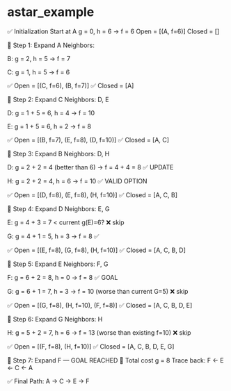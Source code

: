 # astar_example
✅ Initialization
Start at A
g = 0, h = 6 → f = 6
Open = [(A, f=6)]
Closed = []

🔹 Step 1: Expand A
Neighbors:

B: g = 2, h = 5 → f = 7

C: g = 1, h = 5 → f = 6

✅ Open = [(C, f=6), (B, f=7)]
✅ Closed = [A]

🔹 Step 2: Expand C
Neighbors: D, E

D: g = 1 + 5 = 6, h = 4 → f = 10

E: g = 1 + 5 = 6, h = 2 → f = 8

✅ Open = [(B, f=7), (E, f=8), (D, f=10)]
✅ Closed = [A, C]

🔹 Step 3: Expand B
Neighbors: D, H

D: g = 2 + 2 = 4 (better than 6) → f = 4 + 4 = 8 ✅ UPDATE

H: g = 2 + 2 = 4, h = 6 → f = 10 ✅ VALID OPTION

✅ Open = [(D, f=8), (E, f=8), (H, f=10)]
✅ Closed = [A, C, B]

🔹 Step 4: Expand D
Neighbors: E, G

E: g = 4 + 3 = 7 < current g(E)=6? ❌ skip

G: g = 4 + 1 = 5, h = 3 → f = 8 ✅

✅ Open = [(E, f=8), (G, f=8), (H, f=10)]
✅ Closed = [A, C, B, D]

🔹 Step 5: Expand E
Neighbors: F, G

F: g = 6 + 2 = 8, h = 0 → f = 8 ✅ GOAL

G: g = 6 + 1 = 7, h = 3 → f = 10 (worse than current G=5) ❌ skip

✅ Open = [(G, f=8), (H, f=10), (F, f=8)]
✅ Closed = [A, C, B, D, E]

🔹 Step 6: Expand G
Neighbors: H

H: g = 5 + 2 = 7, h = 6 → f = 13 (worse than existing f=10) ❌ skip

✅ Open = [(F, f=8), (H, f=10)]
✅ Closed = [A, C, B, D, E, G]

🔹 Step 7: Expand F — GOAL REACHED 🎉
Total cost g = 8
Trace back: F ← E ← C ← A

✅ Final Path: A → C → E → F
